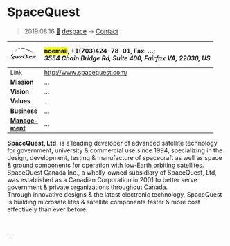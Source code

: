 # SpaceQuest
> 2019.08.16 [🚀](../index/index.md) [despace](index.md) → [Contact](contact.md)

|[![](f/contact/s/spacequest_logo1_thumb.png)](f/contact/s/spacequest_logo1.png)|<mark>noemail</mark>, +1(703)424-78-01, Fax: …;<br> *3554 Chain Bridge Rd, Suite 400, Fairfax VA, 22030, US*|
|:--|:--|
|Link|<http://www.spacequest.com/>|
|**Mission**|…|
|**Vision**|…|
|**Values**|…|
|**Business**|…|
|**[Manage-<br>ment](mgmt.md)**|…|

**SpaceQuest, Ltd.** is a leading developer of advanced satellite technology for government, university & commercial use since 1994, specializing in the design, development, testing & manufacture of spacecraft as well as space & ground components for operation with low‑Earth orbiting satellites.  
SpaceQuest Canada Inc., a wholly-owned subsidiary of SpaceQuest, Ltd, was established as a Canadian Corporation in 2001 to better serve government & private organizations throughout Canada.  
Through innovative designs & the latest electronic technology, SpaceQuest is building microsatellites & satellite components faster & more cost effectively than ever before.


<p style="page-break-after:always"> </p>

…

